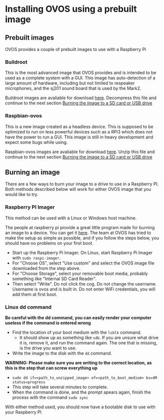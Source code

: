 # Installing OVOS using a prebuilt image

## Prebuilt images
OVOS provides a couple of prebuilt images to use with a Raspberry Pi

### Buildroot
This is the most advanced image that OVOS provides and is intended to be used as a complete system with a GUI.  This image has auto-detection of a large amount of hardware, including but not limited to respeaker microphones, and the sj201 sound board that is used by the Mark2.

Buildroot images are avaliable for download [here](https://drive.google.com/drive/folders/113-zmx6ncoeLNsayseNxoaTlaAk1AfU2).  Decompress this file and continue to the next section [Burning the image to a SD card or USB drive](#burning_an_image)

### Raspbian-ovos
This is a new image created as a headless device.  This is supposed to be optimized to run on less powerful devices such as a RPi3 which does not have the power to run a GUI.  This image is still in heavy development and expect some bugs while using.

Raspbian-ovos images are avaliable for download [here](https://ovosimages.ziggyai.online/raspbian/).  Unzip this file and continue to the next section [Burning the image to a SD card or USB drive](#burning_an_image)

## Burning an image

There are a few ways to burn your image to a drive to use in a Raspberry PI.  Both methods described below will work for either OVOS image that you would like to try.

### Raspberry PI Imager

This method can be used with a Linux or Windows host machine.

The people at raspberry pi provide a great little program made for burning an image to a device.  You can get it [here](https://www.raspberrypi.com/software/).  The team at OVOS has tried to make the setup as simple as possible, and if you follow the steps below, you should have no problems on your first boot.

- Start up the Raspberry Pi Imager.  On Linux, start Raspberry Pi Imager with `sudo raspi-imager`.
- For "Choose OS", select "Use custom" and select the OVOS image file downloaded from the step above.
- For "Choose Storage", select your removable boot media, probably something like "Internal SD Card Reader".
- Then select "Write". Do not click the cog. Do not change the username. Username is ovos and is built in. Do not enter WiFi credentials, you will add them at first boot.

### Linux dd command

**Be careful with the dd command, you can easily render your computer useless if the command is entered wrong**

- Find the location of your boot medium with the `lsblk` command.
  - It should show up as something like `sdb`.  If you are unsure what drive it is, remove it, and run the command again.  The one that is missing, is the drive you want to use.
- Write the image to the disk with the `dd` command.

**WARNING: Please make sure you are writing to the correct location, as this is the step that can screw everything up**

  - `sudo dd if=<path_to_unzipped_image> of=<path_to_boot_medium> bs=4M status=progress`
  - This step will take several minutes to complete.
- When the command is done, and the prompt apears again, finish the process with the command `sudo sync`

With either method used, you should now have a bootable disk to use with your Raspberry PI

